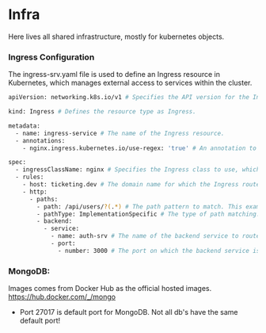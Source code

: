 # Infra

Here lives all shared infrastructure, mostly for kubernetes objects.

### Ingress Configuration

The ingress-srv.yaml file is used to define an Ingress resource in Kubernetes, which manages external access to services within the cluster.

```bash
apiVersion: networking.k8s.io/v1 # Specifies the API version for the Ingres resource.

kind: Ingress # Defines the resource type as Ingress.

metadata:
  - name: ingress-service # The name of the Ingress resource.
  - annotations:
    - nginx.ingress.kubernetes.io/use-regex: 'true' # An annotation to enable the use of regex in path matching.

spec:
  - ingressClassName: nginx # Specifies the Ingress class to use, which is nginx in this case.
  - rules:
    - host: ticketing.dev # The domain name for which the Ingress routes traffic.
    - http:
      - paths:
        - path: /api/users/?(.*) # The path pattern to match. This example uses regex to match any path starting with /api/users/.
        - pathType: ImplementationSpecific # The type of path matching. ImplementationSpecific allows the use of custom path matching rules.
        - backend:
          - service:
            - name: auth-srv # The name of the backend service to route traffic to.
            - port:
              - number: 3000 # The port on which the backend service is listening.
```

### MongoDB:

Images comes from Docker Hub as the official hosted images.
https://hub.docker.com/_/mongo

- Port 27017 is default port for MongoDB. Not all db's have the same default port!
